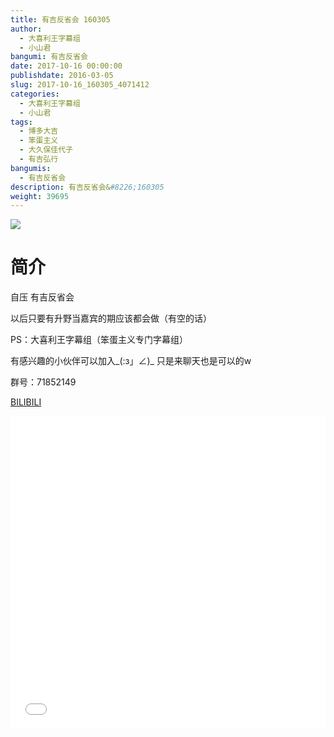 ```yaml
---
title: 有吉反省会 160305
author: 
  - 大喜利王字幕组
  - 小山君
bangumi: 有吉反省会
date: 2017-10-16 00:00:00
publishdate: 2016-03-05
slug: 2017-10-16_160305_4071412
categories: 
  - 大喜利王字幕组
  - 小山君
tags: 
  - 博多大吉
  - 笨蛋主义
  - 大久保佳代子
  - 有吉弘行
bangumis: 
  - 有吉反省会
description: 有吉反省会&#8226;160305
weight: 39695
---
```


![](https://i.imgur.com/5HGU3QA.jpg)

# 简介  
自压 有吉反省会


以后只要有升野当嘉宾的期应该都会做（有空的话）


PS：大喜利王字幕组（笨蛋主义专门字幕组） 


有感兴趣的小伙伴可以加入_(:з」∠)_  只是来聊天也是可以的w


群号：71852149

  [BILIBILI](https://www.bilibili.com/video/av4071412/)


<div class="vcontainer">  <iframe class='video' src="//www.bilibili.com/blackboard/player.html?aid=4071412" width="100%" height="500" frameborder="0" allowfullscreen="allowfullscreen"></iframe></div>

